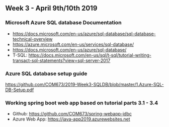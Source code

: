 ## Week 3 - April 9th/10th 2019

### Microsoft Azure SQL database Documentation
* https://docs.microsoft.com/en-us/azure/sql-database/sql-database-technical-overview
* https://azure.microsoft.com/en-us/services/sql-database/
* https://docs.microsoft.com/en-us/azure/sql-database/
* T-SQL: https://docs.microsoft.com/en-us/sql/t-sql/tutorial-writing-transact-sql-statements?view=sql-server-2017

### Azure SQL database setup guide
https://github.com/COM673/2019-Week3-SQLDB/blob/master/1.Azure-SQL-DB-Setup.pdf

### Working spring boot web app based on tutorial parts 3.1 - 3.4
* Github: https://github.com/COM673/spring-webapp-jdbc
* Azure Web App: https://java-app2019.azurewebsites.net
